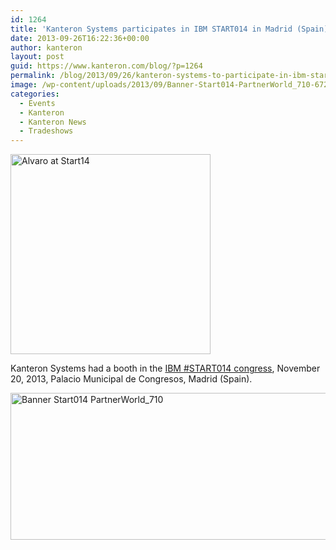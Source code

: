 ```yaml
---
id: 1264
title: 'Kanteron Systems participates in IBM START014 in Madrid (Spain)'
date: 2013-09-26T16:22:36+00:00
author: kanteron
layout: post
guid: https://www.kanteron.com/blog/?p=1264
permalink: /blog/2013/09/26/kanteron-systems-to-participate-in-ibm-start014-in-madrid-spain/
image: /wp-content/uploads/2013/09/Banner-Start014-PartnerWorld_710-672x283.gif
categories:
  - Events
  - Kanteron
  - Kanteron News
  - Tradeshows
---
```

<img class="aligncenter" alt="Alvaro at Start14" src="https://farm8.staticflickr.com/7376/10962678603_6a7db5fecd_n.jpg" width="320" height="320" /></p>

Kanteron Systems had a booth in the <a title="https://www-01.ibm.com/software/es/congreso2013/index.html?cmp=ES3BA&ct=ES3BA02E&cr=kanteron&S_TACT=kanteron " href="https://www-01.ibm.com/software/es/congreso2013/index.html?cmp=ES3BA&ct=ES3BA02E&cr=kanteron&S_TACT=kanteron" target="_blank">IBM #START014 congress</a>, November 20, 2013, Palacio Municipal de Congresos, Madrid (Spain).

<img class="aligncenter size-medium wp-image-1298" alt="Banner Start014 PartnerWorld_710" src="https://blog.kanteron.com/wp-content/uploads/2013/09/Banner-Start014-PartnerWorld_7101-590x235.gif" width="590" height="235" />
